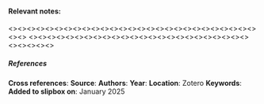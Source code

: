 
#### **Relevant notes**:


<><><><><><><><><><><><><><><><><><><><><><><><><><><><><>
<><><><><><><><><><><><><><><><><><><><><><><><><><><><><>
##### References
**Cross references**: 
**Source**: 
**Authors**:
**Year**:
**Location**: Zotero
**Keywords**: 
**Added to slipbox on**: January 2025

